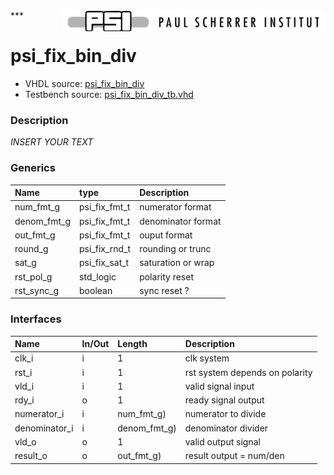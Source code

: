 <img align="right" src="../doc/psi_logo.png">
***

# psi_fix_bin_div
 - VHDL source: [psi_fix_bin_div](../hdl/psi_fix_bin_div.vhd)
 - Testbench source: [psi_fix_bin_div_tb.vhd](../testbench/psi_fix_bin_div_tb/psi_fix_bin_div_tb.vhd)

### Description
*INSERT YOUR TEXT*

### Generics
| Name        | type          | Description        |
|:------------|:--------------|:-------------------|
| num_fmt_g   | psi_fix_fmt_t | numerator format   |
| denom_fmt_g | psi_fix_fmt_t | denominator format |
| out_fmt_g   | psi_fix_fmt_t | ouput format       |
| round_g     | psi_fix_rnd_t | rounding or trunc  |
| sat_g       | psi_fix_sat_t | saturation or wrap |
| rst_pol_g   | std_logic     | polarity reset     |
| rst_sync_g  | boolean       | sync reset ?       |

### Interfaces
| Name          | In/Out   | Length       | Description                    |
|:--------------|:---------|:-------------|:-------------------------------|
| clk_i         | i        | 1            | clk system                     |
| rst_i         | i        | 1            | rst system depends on polarity |
| vld_i         | i        | 1            | valid signal input             |
| rdy_i         | o        | 1            | ready signal output            |
| numerator_i   | i        | num_fmt_g)   | numerator to divide            |
| denominator_i | i        | denom_fmt_g) | denominator divider            |
| vld_o         | o        | 1            | valid output signal            |
| result_o      | o        | out_fmt_g)   | result output = num/den        |